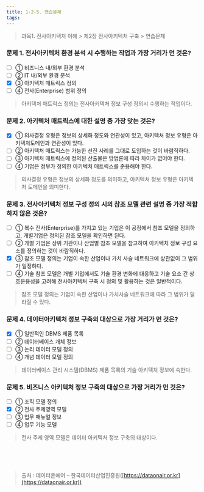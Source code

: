 ```yaml
---
title: 1-2-5. 연습문제
tags: 
---
```


> 과목1. 전사아키텍처 이해 > 제2장 전사아키텍처 구축 > 연습문제

### 문제 1. 전사아키텍처 환경 분석 시 수행하는 작업과 가장 거리가 먼 것은?
  * [ ] ① 비즈니스 내/외부 환경 분석
  * [ ] ② IT 내/외부 환경 분석
  * [x] ③ 아키텍처 매트릭스 정의
  * [ ] ④ 전사(Enterprise) 범위 정의
> 아키텍처 매트릭스 정의는 전사아키텍처 정보 구성 정의시 수행하는 작업이다.

### 문제 2. 아키텍처 매트릭스에 대한 설명 중 가장 맞는 것은?
  * [x] ① 의사결정 유형은 정보의 상세화 정도와 연관성이 있고, 아키텍처 정보 유형은 아키텍처도메인과 연관성이 있다. 
  * [ ] ② 아키텍처 매트릭스는 가능한 선진 사례를 그대로 도입하는 것이 바람직하다. 
  * [ ] ③ 아키텍처 매트릭스에 정의된 산출물은 방법론에 따라 차이가 없어야 한다. 
  * [ ] ④ 기업은 정부가 정의한 아키텍처 매트릭스를 준용해야 한다.
> 의사결정 유형은 정보의 상세화 정도를 의미하고, 아키텍처 정보 유형은 아키텍처 도메인을 의미한다.

### 문제 3. 전사아키텍처 정보 구성 정의 시의 참조 모델 관련 설명 중 가장 적합하지 않은 것은?
  * [ ] ① 복수 전사(Enterprise)를 가지고 있는 기업은 이 공정에서 참조 모델을 정의하고, 개별기업은 정의된 참조 모델을 확인하면 된다. 
  * [ ] ② 개별 기업은 상위 기관이나 산업별 참조 모델을 참고하여 아키텍처 정보 구성 요소를 정의하는 것이 바람직하다. 
  * [x] ③ 참조 모델 정의는 기업이 속한 산업이나 가치 사슬 네트워크에 상관없이 그 범위가 일정하다. 
  * [ ] ④ 기술 참조 모델은 개별 기업에서도 기술 환경 변화에 대응하고 기술 요소 간 상호운용성을 고려해 전사아키텍처 구축 시 정의 및 활용하는 것은 일반적이다.
> 참조 모델 정의는 기업이 속한 산업이나 가치사슬 네트워크에 따라 그 범위가 달라질 수 있다.

### 문제 4. 데이터아키텍처 정보 구축의 대상으로 가장 거리가 먼 것은?
  * [x] ① 일반적인 DBMS 제품 목록
  * [ ] ② 데이터베이스 개체 정보
  * [ ] ③ 논리 데이터 모델 정의 
  * [ ] ④ 개념 데이터 모델 정의
> 데이터베이스 관리 시스템(DBMS) 제품 목록의 기술 아키텍처 정보에 속한다.

### 문제 5. 비즈니스 아키텍처 정보 구축의 대상으로 가장 거리가 먼 것은?
  * [ ] ① 조직 모델 정의 
  * [x] ② 전사 주제영역 모델
  * [ ] ③ 업무 매뉴얼 정보
  * [ ] ④ 업무 기능 모델
> 전사 주제 영역 모델은 데이터 아키텍처 정보 구축의 대상이다.

<br><br><br>
> 출처 : 데이터온에어 – 한국데이터산업진흥원([https://dataonair.or.kr](https://dataonair.or.kr))